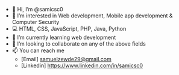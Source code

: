 - 👋 Hi, I’m @samicsc0
- 👀 I’m interested in Web development, Mobile app development & Computer Security
- 💻 HTML, CSS, JavaScript, PHP, Java, Python
- 🌱 I’m currently learning web development
- 💞️ I’m looking to collaborate on any of the above fields
- 📫 You can reach me 
  - [Email] samuelzewde29@gmail.com
  - [Linkedin] https://www.linkedin.com/in/samicsc0

